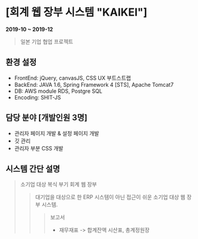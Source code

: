 # [회계 웹 장부 시스템 "KAIKEI"]
**2019-10 ~ 2019-12**
> 일본 기업 협업 프로젝트

## 환경 설정
* FrontEnd: jQuery, canvasJS, CSS UX 부트스트랩
* BackEnd: JAVA 1.6, Spring Framework 4 [STS], Apache Tomcat7
* DB: AWS module RDS, Postgre SQL
* Encoding: SHIT-JS

## 담당 분야 [개발인원 3명]
* 관리자 페이지 개발 & 설정 페이지 개발
* 깃 관리
* 관리자 부분 CSS 개발

## 시스템 간단 설명
> 소기업 대상 복식 부기 회계 웹 장부
>> 대기업을 대상으로 한 ERP 시스템이 아닌 접근이 쉬운 소기업 대상 웹 장부 시스템.
>>> 보고서
>>> * 재무재표 -> 합계잔액 시산표, 총계정원장
